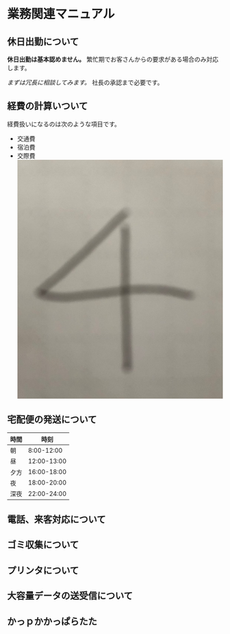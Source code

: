 # 業務関連マニュアル
## 休日出勤について
**休日出勤は基本認めません。** 繁忙期でお客さんからの要求がある場合のみ対応します。

*まずは冗長に相談してみます。*
社長の承認まで必要です。

## 経費の計算いついて
経費扱いになるのは次のような項目です。
- 交通費
- 宿泊費
- 交際費
![よん](img/test4.png)
## 宅配便の発送について
|時間|時刻
|--|--
|朝|8:00-12:00
|昼|12:00-13:00
|夕方|16:00-18:00
|夜|18:00-20:00
|深夜|22:00-24:00
## 電話、来客対応について
## ゴミ収集について
## プリンタについて
## 大容量データの送受信について

## かっｐかかっぱらたた
